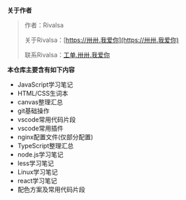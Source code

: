 **关于作者**

> 作者：Rivalsa
>
> 关于Rivalsa：[https://卅卅.我爱你](https://卅卅.我爱你)
>
> 联系Rivalsa：[工单.卅卅.我爱你](https://www.rivalsa.net/workorder/index.php)

**本仓库主要含有如下内容**

- JavaScript学习笔记
- HTML/CSS生词本
- canvas整理汇总
- git基础操作
- vscode常用代码片段
- vscode常用插件
- nginx配置文件(仅部分配置)
- TypeScript整理汇总
- node.js学习笔记
- less学习笔记
- Linux学习笔记
- react学习笔记
- 配色方案及常用代码片段
